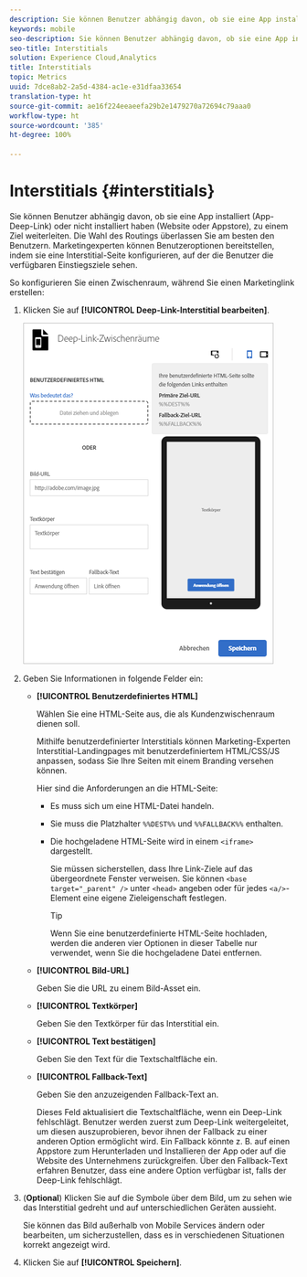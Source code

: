 ```yaml
---
description: Sie können Benutzer abhängig davon, ob sie eine App installiert (App-Deep-Link) oder nicht installiert haben (Website oder Appstore), zu einem Ziel weiterleiten.
keywords: mobile
seo-description: Sie können Benutzer abhängig davon, ob sie eine App installiert (App-Deep-Link) oder nicht installiert haben (Website oder Appstore), zu einem Ziel weiterleiten.
seo-title: Interstitials
solution: Experience Cloud,Analytics
title: Interstitials
topic: Metrics
uuid: 7dce8ab2-2a5d-4384-ac1e-e31dfaa33654
translation-type: ht
source-git-commit: ae16f224eeaeefa29b2e1479270a72694c79aaa0
workflow-type: ht
source-wordcount: '385'
ht-degree: 100%

---
```



# Interstitials {#interstitials}

Sie können Benutzer abhängig davon, ob sie eine App installiert (App-Deep-Link) oder nicht installiert haben (Website oder Appstore), zu einem Ziel weiterleiten. Die Wahl des Routings überlassen Sie am besten den Benutzern. Marketingexperten können Benutzeroptionen bereitstellen, indem sie eine Interstitial-Seite konfigurieren, auf der die Benutzer die verfügbaren Einstiegsziele sehen.

So konfigurieren Sie einen Zwischenraum, während Sie  einen Marketinglink erstellen:

1. Klicken Sie auf **[!UICONTROL Deep-Link-Interstitial bearbeiten]**.

   ![Deep-Link-Interstitial](assets/interstitial2.png)

1. Geben Sie Informationen in folgende Felder ein:

   * **[!UICONTROL Benutzerdefiniertes HTML]**

      Wählen Sie eine HTML-Seite aus, die als Kundenzwischenraum dienen soll.

      Mithilfe benutzerdefinierter Interstitials können Marketing-Experten Interstitial-Landingpages mit benutzerdefiniertem HTML/CSS/JS anpassen, sodass Sie Ihre Seiten mit einem Branding versehen können.

      Hier sind die Anforderungen an die HTML-Seite:

      * Es muss sich um eine HTML-Datei handeln.
      * Sie muss die Platzhalter `%%DEST%%` und `%%FALLBACK%%` enthalten.
      * Die hochgeladene HTML-Seite wird in einem `<iframe>` dargestellt.

         Sie müssen sicherstellen, dass Ihre Link-Ziele auf das übergeordnete Fenster verweisen. Sie können `<base target="_parent" />` unter `<head>` angeben oder für jedes `<a/>`-Element eine eigene Zieleigenschaft festlegen.

         >[!TIP]
         >
         >Wenn Sie eine benutzerdefinierte HTML-Seite hochladen, werden die anderen vier Optionen in dieser Tabelle nur verwendet, wenn Sie die hochgeladene Datei entfernen.
   * **[!UICONTROL Bild-URL]**

      Geben Sie die URL zu einem Bild-Asset ein.

   * **[!UICONTROL Textkörper]**

      Geben Sie den Textkörper für das Interstitial ein.

   * **[!UICONTROL Text bestätigen]**

      Geben Sie den Text für die Textschaltfläche ein.

   * **[!UICONTROL Fallback-Text]**

      Geben Sie den anzuzeigenden Fallback-Text an.

      Dieses Feld aktualisiert die Textschaltfläche, wenn ein Deep-Link fehlschlägt. Benutzer werden zuerst zum Deep-Link weitergeleitet, um diesen auszuprobieren, bevor ihnen der Fallback zu einer anderen Option ermöglicht wird. Ein Fallback könnte z. B. auf einen Appstore zum Herunterladen und Installieren der App oder auf die Website des Unternehmens zurückgreifen. Über den Fallback-Text erfahren Benutzer, dass eine andere Option verfügbar ist, falls der Deep-Link fehlschlägt.


1. (**Optional**) Klicken Sie auf die Symbole über dem Bild, um zu sehen wie das Interstitial gedreht und auf unterschiedlichen Geräten aussieht.

   Sie können das Bild außerhalb von Mobile Services ändern oder bearbeiten, um sicherzustellen, dass es in verschiedenen Situationen korrekt angezeigt wird.
1. Klicken Sie auf **[!UICONTROL Speichern]**.
